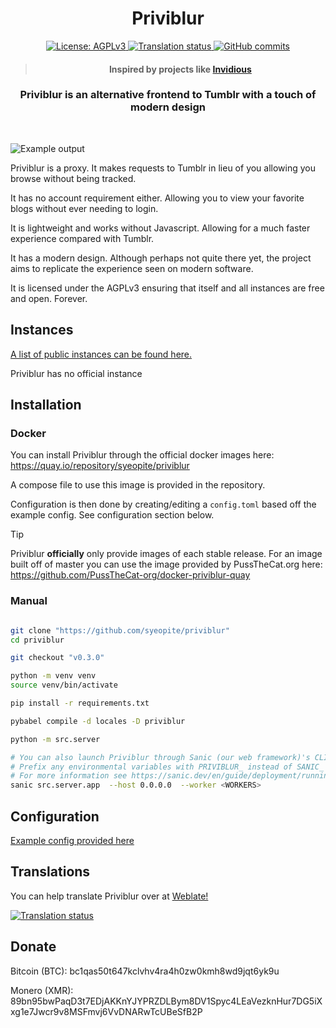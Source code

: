 <div align="center"> 
  <h1> Priviblur </h1>
  <div>
  <a href="https://www.gnu.org/licenses/agpl-3.0.en.html">
    <img alt="License: AGPLv3" src="https://shields.io/badge/License-AGPL%20v3-blue.svg">
  </a>
  <a href="https://hosted.weblate.org/engage/priviblur/">
    <img src="https://hosted.weblate.org/widget/priviblur/svg-badge.svg" alt="Translation status" />
  </a>
  <a href="https://github.com/syeopite/priviblur/commits/master">
    <img alt="GitHub commits" src="https://img.shields.io/github/commit-activity/y/syeopite/priviblur?color=e69419&label=commits">
  </a>
  </div>
  <blockquote> <h4> Inspired by projects like <a href="https://github.com/iv-org/invidious"> Invidious</a></h4> </blockquote>
  <h3> Priviblur is an alternative frontend to Tumblr with a touch of modern design </h3>
</div>

<br/>

![Example output](./screenshots/example.png)

Priviblur is a proxy. It makes requests to Tumblr in lieu of you allowing you browse without being tracked. 

It has no account requirement either. Allowing you to view your favorite blogs without ever needing to login.

It is lightweight and works without Javascript. Allowing for a much faster experience compared with Tumblr.

It has a modern design. Although perhaps not quite there yet, the project aims to replicate the experience seen on modern software.

It is licensed under the AGPLv3 ensuring that itself and all instances are free and open. Forever. 

## Instances

[A list of public instances can be found here.](./instances.md)

Priviblur has no official instance

## Installation

### Docker

You can install Priviblur through the official docker images here: https://quay.io/repository/syeopite/priviblur

A compose file to use this image is provided in the repository.

Configuration is then done by creating/editing a `config.toml` based off the example config. See configuration section below.

> [!TIP]
> Priviblur **officially** only provide images of each stable release. For an image built off of master you can use the image provided by PussTheCat.org here: https://github.com/PussTheCat-org/docker-priviblur-quay

### Manual

```bash

git clone "https://github.com/syeopite/priviblur"
cd priviblur 

git checkout "v0.3.0"

python -m venv venv 
source venv/bin/activate

pip install -r requirements.txt

pybabel compile -d locales -D priviblur

python -m src.server

# You can also launch Priviblur through Sanic (our web framework)'s CLI tool
# Prefix any environmental variables with PRIVIBLUR_ instead of SANIC_
# For more information see https://sanic.dev/en/guide/deployment/running.html and related pages
sanic src.server.app  --host 0.0.0.0  --worker <WORKERS>
```

## Configuration

[Example config provided here](./config.example.toml)

## Translations

You can help translate Priviblur over at [Weblate!](https://hosted.weblate.org/engage/priviblur/)

<a href="https://hosted.weblate.org/engage/priviblur/">
  <img src="https://hosted.weblate.org/widget/priviblur/translations/287x66-grey.png" alt="Translation status" />
  </a>
</a>

## Donate 

Bitcoin (BTC): bc1qas50t647kclvhv4ra4h0zw0kmh8wd9jqt6yk9u

Monero (XMR): 89bn95bwPaqD3t7EDjAKKnYJYPRZDLBym8DV1Spyc4LEaVezknHur7DG5iXxg1e7Jwcr9v8MSFmvj6VvDNARwTcUBeSfB2P
